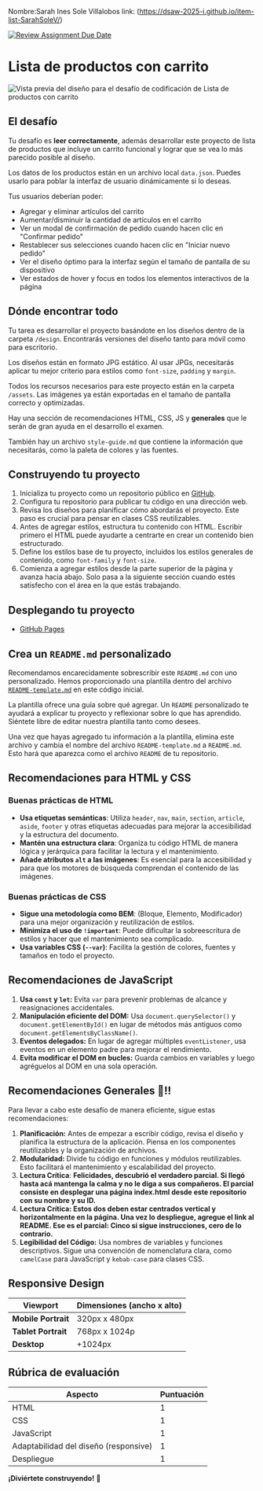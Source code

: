 Nombre:Sarah Ines Sole Villalobos
link: (https://dsaw-2025-i.github.io/item-list-SarahSoleV/)


[![Review Assignment Due Date](https://classroom.github.com/assets/deadline-readme-button-22041afd0340ce965d47ae6ef1cefeee28c7c493a6346c4f15d667ab976d596c.svg)](https://classroom.github.com/a/6_vskc_U)
# Lista de productos con carrito

![Vista previa del diseño para el desafío de codificación de Lista de productos con carrito](./preview.jpg)

## El desafío

Tu desafío es **leer correctamente**, además desarrollar este proyecto de lista de productos que incluye un carrito funcional y lograr que se vea lo más parecido posible al diseño.

Los datos de los productos están en un archivo local `data.json`. Puedes usarlo para poblar la interfaz de usuario dinámicamente si lo deseas.

Tus usuarios deberían poder:

- Agregar y eliminar artículos del carrito
- Aumentar/disminuir la cantidad de artículos en el carrito
- Ver un modal de confirmación de pedido cuando hacen clic en "Confirmar pedido"
- Restablecer sus selecciones cuando hacen clic en "Iniciar nuevo pedido"
- Ver el diseño óptimo para la interfaz según el tamaño de pantalla de su dispositivo
- Ver estados de hover y focus en todos los elementos interactivos de la página


## Dónde encontrar todo

Tu tarea es desarrollar el proyecto basándote en los diseños dentro de la carpeta `/design`. Encontrarás versiones del diseño tanto para móvil como para escritorio.

Los diseños están en formato JPG estático. Al usar JPGs, necesitarás aplicar tu mejor criterio para estilos como `font-size`, `padding` y `margin`.

Todos los recursos necesarios para este proyecto están en la carpeta `/assets`. Las imágenes ya están exportadas en el tamaño de pantalla correcto y optimizadas.

Hay una sección de recomendaciones HTML, CSS, JS y **generales** que le serán de gran ayuda en el desarrollo el examen.

También hay un archivo `style-guide.md` que contiene la información que necesitarás, como la paleta de colores y las fuentes.

## Construyendo tu proyecto

1. Inicializa tu proyecto como un repositorio público en [GitHub](https://github.com/). 
2. Configura tu repositorio para publicar tu código en una dirección web. 
3. Revisa los diseños para planificar cómo abordarás el proyecto. Este paso es crucial para pensar en clases CSS reutilizables.
4. Antes de agregar estilos, estructura tu contenido con HTML. Escribir primero el HTML puede ayudarte a centrarte en crear un contenido bien estructurado.
5. Define los estilos base de tu proyecto, incluidos los estilos generales de contenido, como `font-family` y `font-size`.
6. Comienza a agregar estilos desde la parte superior de la página y avanza hacia abajo. Solo pasa a la siguiente sección cuando estés satisfecho con el área en la que estás trabajando.

## Desplegando tu proyecto

- [GitHub Pages](https://pages.github.com/)


## Crea un `README.md` personalizado

Recomendamos encarecidamente sobrescribir este `README.md` con uno personalizado. Hemos proporcionado una plantilla dentro del archivo [`README-template.md`](./README-template.md) en este código inicial.

La plantilla ofrece una guía sobre qué agregar. Un `README` personalizado te ayudará a explicar tu proyecto y reflexionar sobre lo que has aprendido. Siéntete libre de editar nuestra plantilla tanto como desees.

Una vez que hayas agregado tu información a la plantilla, elimina este archivo y cambia el nombre del archivo `README-template.md` a `README.md`. Esto hará que aparezca como el archivo `README` de tu repositorio.


## Recomendaciones para HTML y CSS

### **Buenas prácticas de HTML**

- **Usa etiquetas semánticas**: Utiliza `header`, `nav`, `main`, `section`, `article`, `aside`, `footer` y otras etiquetas adecuadas para mejorar la accesibilidad y la estructura del documento.
- **Mantén una estructura clara**: Organiza tu código HTML de manera lógica y jerárquica para facilitar la lectura y el mantenimiento.
- **Añade atributos `alt` a las imágenes**: Es esencial para la accesibilidad y para que los motores de búsqueda comprendan el contenido de las imágenes.


### **Buenas prácticas de CSS**

- **Sigue una metodología como BEM**: (Bloque, Elemento, Modificador) para una mejor organización y reutilización de estilos.
- **Minimiza el uso de `!important`**: Puede dificultar la sobreescritura de estilos y hacer que el mantenimiento sea complicado.
- **Usa variables CSS (`--var`)**: Facilita la gestión de colores, fuentes y tamaños en todo el proyecto.

## Recomendaciones de JavaScript

1. **Usa `const` y `let`:** Evita `var` para prevenir problemas de alcance y reasignaciones accidentales.
2. **Manipulación eficiente del DOM:** Usa `document.querySelector()` y `document.getElementById()` en lugar de métodos más antiguos como `document.getElementsByClassName()`.
3. **Eventos delegados:** En lugar de agregar múltiples `eventListener`, usa eventos en un elemento padre para mejorar el rendimiento.
4. **Evita modificar el DOM en bucles:** Guarda cambios en variables y luego agréguelos al DOM en una sola operación.

## Recomendaciones Generales 👀‼️

Para llevar a cabo este desafío de manera eficiente, sigue estas recomendaciones:

1. **Planificación:** Antes de empezar a escribir código, revisa el diseño y planifica la estructura de la aplicación. Piensa en los componentes reutilizables y la organización de archivos.
2. **Modularidad:** Divide tu código en funciones y módulos reutilizables. Esto facilitará el mantenimiento y escalabilidad del proyecto.
3. **Lectura Crítica**: **Felicidades, descubrió el verdadero parcial. Si llegó hasta acá mantenga la calma y no le diga a sus compañeros. El parcial consiste en desplegar una página index.html desde este repositorio con su nombre y su ID.**
4. **Lectura Crítica: Estos dos deben estar centrados vertical y horizontalmente en la página. Una vez lo despliegue, agregue el link al README. Ese es el parcial: Cinco si sigue instrucciones, cero de lo contrario.** 
5. **Legibilidad del Código:** Usa nombres de variables y funciones descriptivos. Sigue una convención de nomenclatura clara, como `camelCase` para JavaScript y `kebab-case` para clases CSS.



## Responsive Design

| Viewport            | Dimensiones (ancho x alto) |
| ------------------- | -------------------------- |
| **Mobile Portrait** | 320px x 480px              |
| **Tablet Portrait** | 768px x 1024p              |
| **Desktop**         | +1024px                    |

## Rúbrica de evaluación

| Aspecto                     | Puntuación |
| --------------------------- | ---------- |
| HTML   | 1       |
| CSS | 1       |
| JavaScript    | 1          |
| Adaptabilidad del diseño (responsive)    | 1          |
| Despliegue                  | 1          |


**¡Diviértete construyendo!** 🚀
